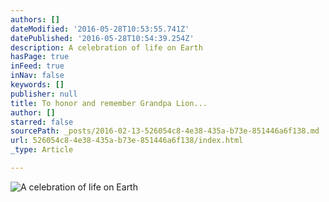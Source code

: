 ```yaml
---
authors: []
dateModified: '2016-05-28T10:53:55.741Z'
datePublished: '2016-05-28T10:54:39.254Z'
description: A celebration of life on Earth
hasPage: true
inFeed: true
inNav: false
keywords: []
publisher: null
title: To honor and remember Grandpa Lion...
author: []
starred: false
sourcePath: _posts/2016-02-13-526054c8-4e38-435a-b73e-851446a6f138.md
url: 526054c8-4e38-435a-b73e-851446a6f138/index.html
_type: Article

---
```

![A celebration of life on Earth](https://s3-us-west-2.amazonaws.com/the-grid-img/p/fe006a101eb87a024f2480176f99d01ac61654dc.jpg)